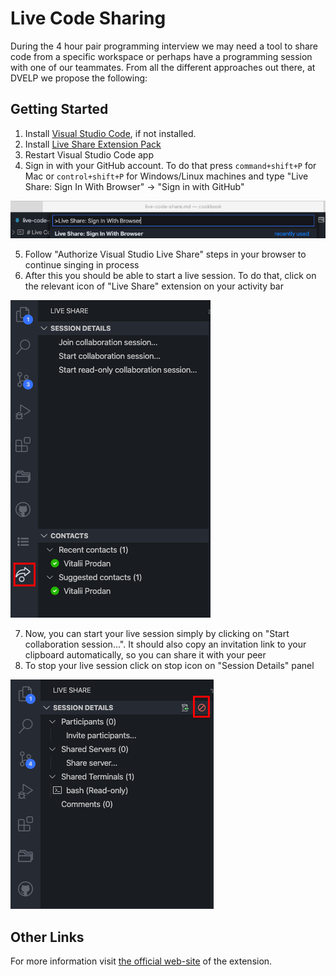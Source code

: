# Live Code Sharing

During the 4 hour pair programming interview we may need a tool to share code from a specific workspace or perhaps have a programming session with one of our teammates. From all the different approaches out there, at DVELP we propose the following:

## Getting Started

1. Install [Visual Studio Code](https://code.visualstudio.com), if not installed.
2. Install [Live Share Extension Pack](https://marketplace.visualstudio.com/items?itemName=MS-vsliveshare.vsliveshare-pack)
3. Restart Visual Studio Code app
4. Sign in with your GitHub account. To do that press `command+shift+P` for Mac or `control+shift+P` for Windows/Linux machines and type "Live Share: Sign In With Browser" -> "Sign in with GitHub"

![Live Code Share](../../assets/live-code-share-1.png)

5. Follow "Authorize Visual Studio Live Share" steps in your browser to continue singing in process
6. After this you should be able to start a live session. To do that, click on the relevant icon of "Live Share" extension on your activity bar

![Live Code Share](../../assets/live-code-share-2.png)

7. Now, you can start your live session simply by clicking on "Start collaboration session...". It should also copy an invitation link to your clipboard automatically, so you can share it with your peer
8. To stop your live session click on stop icon on "Session Details" panel

![Live Code Share](../../assets/live-code-share-3.png)

## Other Links

For more information visit [the official web-site](https://visualstudio.microsoft.com/services/live-share) of the extension.
